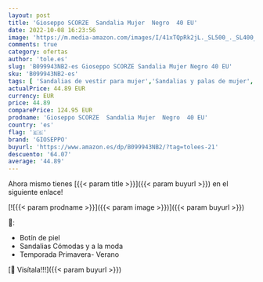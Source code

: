 ```yaml
---
layout: post
title: 'Gioseppo SCORZE  Sandalia Mujer  Negro  40 EU'
date: 2022-10-08 16:23:56
image: 'https://m.media-amazon.com/images/I/41xTQpRk2jL._SL500_._SL400_.jpg'
comments: true
category: ofertas
author: 'tole.es'
slug: 'B099943NB2-es Gioseppo SCORZE Sandalia Mujer Negro 40 EU'
sku: 'B099943NB2-es'
tags: [ 'Sandalias de vestir para mujer','Sandalias y palas de mujer','Zapatos','Zapatos para mujer','Zapatos y complementos','gioseppo','sandalia','🇪🇸', ]
actualPrice: 44.89 EUR
currency: EUR
price: 44.89
comparePrice: 124.95 EUR
prodname: 'Gioseppo SCORZE  Sandalia Mujer  Negro  40 EU'
country: 'es'
flag: '🇪🇸'
brand: 'GIOSEPPO'
buyurl: 'https://www.amazon.es/dp/B099943NB2/?tag=tolees-21'
descuento: '64.07'
average: '44.89'
---
```


Ahora mismo tienes [{{< param title >}}]({{< param buyurl >}}) en el siguiente enlace!

[![{{< param prodname >}}]({{< param image >}})]({{< param buyurl >}})

🔎:

- Botín de piel
- Sandalias Cómodas y a la moda
- Temporada Primavera- Verano

[🛒 Visítala!!!]({{< param buyurl >}})
